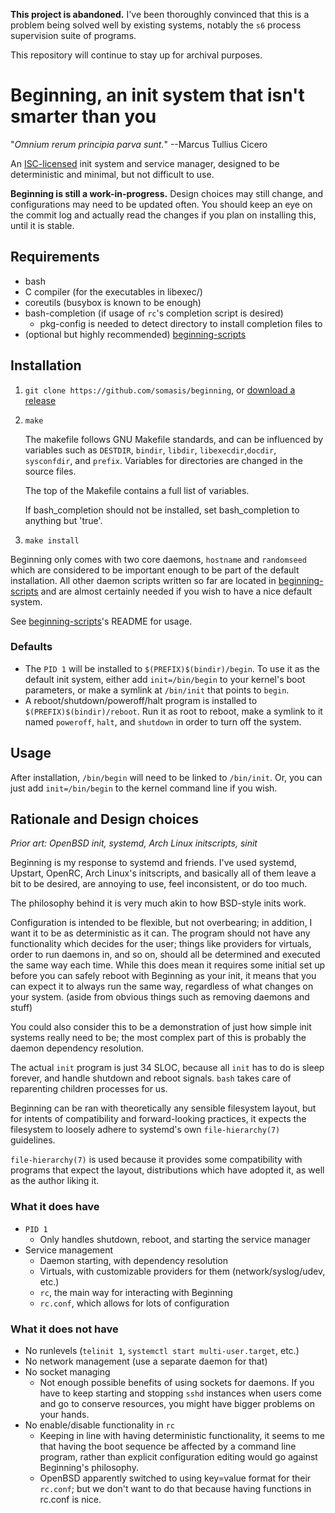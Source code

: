 **This project is abandoned.** I've been thoroughly convinced that this is
a problem being solved well by existing systems, notably the `s6` process
supervision suite of programs.

This repository will continue to stay up for archival purposes.

# Beginning, an init system that isn't smarter than you

"_Omnium rerum principia parva sunt._" --Marcus Tullius Cicero

An [ISC-licensed](LICENSE) init system and service manager, designed to be
deterministic and minimal, but not difficult to use.

**Beginning is still a work-in-progress.** Design choices may still change,
and configurations may need to be updated often. You should keep an eye on
the commit log and actually read the changes if you plan on installing this,
until it is stable.

## Requirements
- bash
- C compiler (for the executables in libexec/)
- coreutils (busybox is known to be enough)
- bash-completion (if usage of `rc`'s completion script is desired)
    - pkg-config is needed to detect directory to install completion files to
- (optional but highly recommended) [beginning-scripts]

## Installation
1. `git clone https://github.com/somasis/beginning`, or [download a release]

2. `make`

    The makefile follows GNU Makefile standards, and can be influenced by variables
    such as `DESTDIR`, `bindir`, `libdir`, `libexecdir`,`docdir`, `sysconfdir`,
    and `prefix`. Variables for directories are changed in the source files.

    The top of the Makefile contains a full list of variables.

    If bash_completion should not be installed, set bash_completion to
    anything but 'true'.

3. `make install`

Beginning only comes with two core daemons, `hostname` and `randomseed` which are
considered to be important enough to be part of the default installation.
All other daemon scripts written so far are located in [beginning-scripts] and
are almost certainly needed if you wish to have a nice default system.

See [beginning-scripts]'s README for usage.

[download a release]: https://github.com/somasis/beginning/releases
[beginning-scripts]:  https://github.com/somasis/beginning-scripts

### Defaults
- The `PID 1` will be installed to `$(PREFIX)$(bindir)/begin`. To use it as
  the default init system, either add `init=/bin/begin` to your kernel's boot
  parameters, or make a symlink at `/bin/init` that points to `begin`.
- A reboot/shutdown/poweroff/halt program is installed to
  `$(PREFIX)$(bindir)/reboot`. Run it as root to reboot, make a symlink to it
  named `poweroff`, `halt`, and `shutdown` in order to turn off the system.

## Usage
After installation, `/bin/begin` will need to be linked to `/bin/init`. Or,
you can just add `init=/bin/begin` to the kernel command line if you wish.

## Rationale and Design choices
*Prior art: OpenBSD init, systemd, Arch Linux initscripts, sinit*

Beginning is my response to systemd and friends. I've used systemd,
Upstart, OpenRC, Arch Linux's initscripts, and basically all of them leave
a bit to be desired, are annoying to use, feel inconsistent, or do too much.

The philosophy behind it is very much akin to how BSD-style inits work.

Configuration is intended to be flexible, but not overbearing; in addition,
I want it to be as deterministic as it can. The program should not have any
functionality which decides for the user; things like providers for virtuals,
order to run daemons in, and so on, should all be determined and executed the
same way each time. While this does mean it requires some initial set up
before you can safely reboot with Beginning as your init, it means that you
can expect it to always run the same way, regardless of what changes on your
system. (aside from obvious things such as removing daemons and stuff)

You could also consider this to be a demonstration of just how simple init
systems really need to be; the most complex part of this is probably the
daemon dependency resolution.

The actual `init` program is just 34 SLOC, because all `init` has to do is
sleep forever, and handle shutdown and reboot signals. `bash` takes care of
reparenting children processes for us.

Beginning can be ran with theoretically any sensible filesystem layout, but for
intents of compatibility and forward-looking practices, it expects the
filesystem to loosely adhere to systemd's own `file-hierarchy(7)` guidelines.

`file-hierarchy(7)` is used because it provides some compatibility with
programs that expect the layout, distributions which have adopted it, as well as
the author liking it.

### What it does have
- `PID 1`
    - Only handles shutdown, reboot, and starting the service manager
- Service management
    - Daemon starting, with dependency resolution
    - Virtuals, with customizable providers for them (network/syslog/udev,
      etc.)
    - `rc`, the main way for interacting with Beginning
    - `rc.conf`, which allows for lots of configuration

### What it does not have
- No runlevels (`telinit 1`, `systemctl start multi-user.target`, etc.)
- No network management (use a separate daemon for that)
- No socket managing
    - Not enough possible benefits of using sockets for daemons. If you
      have to keep starting and stopping `sshd` instances when users come
      and go to conserve resources, you might have bigger problems on your
      hands.
- No enable/disable functionality in `rc`
    - Keeping in line with having deterministic functionality, it seems to me that
      having the boot sequence be affected by a command line program, rather than
      explicit configuration editing would go against Beginning's philosophy.
    - OpenBSD apparently switched to using key=value format for their `rc.conf`;
      but we don't want to do that because having functions in rc.conf is nice.

